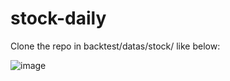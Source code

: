 # stock-daily
Clone the repo in backtest/datas/stock/ like below:

![image](https://user-images.githubusercontent.com/8980215/197685546-125e301e-7ea3-4e92-8fdc-dc5cf697ac83.png)

